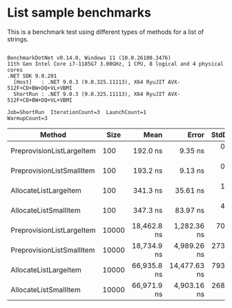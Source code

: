 # List sample benchmarks

This is a benchmark test using different types of methods for a list of strings.

```

BenchmarkDotNet v0.14.0, Windows 11 (10.0.26100.3476)
11th Gen Intel Core i7-1185G7 3.00GHz, 1 CPU, 8 logical and 4 physical cores
.NET SDK 9.0.201
  [Host]   : .NET 9.0.3 (9.0.325.11113), X64 RyuJIT AVX-512F+CD+BW+DQ+VL+VBMI
  ShortRun : .NET 9.0.3 (9.0.325.11113), X64 RyuJIT AVX-512F+CD+BW+DQ+VL+VBMI

Job=ShortRun  IterationCount=3  LaunchCount=1  
WarmupCount=3  

```
| Method                    | Size  | Mean        | Error        | StdDev    | StdErr    | Min         | Max         | Op/s        | Gen0    | Gen1    | Gen2    | Allocated |
|-------------------------- |------ |------------:|-------------:|----------:|----------:|------------:|------------:|------------:|--------:|--------:|--------:|----------:|
| PreprovisionListLargeItem | 100   |    192.0 ns |      9.35 ns |   0.51 ns |   0.30 ns |    191.4 ns |    192.4 ns | 5,209,659.8 |  0.1364 |  0.0002 |       - |     856 B |
| PreprovisionListSmallItem | 100   |    193.2 ns |      9.13 ns |   0.50 ns |   0.29 ns |    192.8 ns |    193.7 ns | 5,177,143.0 |  0.1364 |  0.0002 |       - |     856 B |
| AllocateListLargeItem     | 100   |    341.3 ns |     35.61 ns |   1.95 ns |   1.13 ns |    339.4 ns |    343.3 ns | 2,929,685.7 |  0.3490 |  0.0014 |       - |    2192 B |
| AllocateListSmallItem     | 100   |    347.3 ns |     83.97 ns |   4.60 ns |   2.66 ns |    343.2 ns |    352.3 ns | 2,879,348.1 |  0.3490 |  0.0014 |       - |    2192 B |
| PreprovisionListLargeItem | 10000 | 18,462.8 ns |  1,282.36 ns |  70.29 ns |  40.58 ns | 18,414.5 ns | 18,543.4 ns |    54,163.0 | 12.6343 |  2.5024 |       - |   80056 B |
| PreprovisionListSmallItem | 10000 | 18,734.9 ns |  4,989.26 ns | 273.48 ns | 157.89 ns | 18,419.1 ns | 18,893.9 ns |    53,376.3 | 12.6343 |  2.5024 |       - |   80056 B |
| AllocateListLargeItem     | 10000 | 66,935.8 ns | 14,477.63 ns | 793.57 ns | 458.17 ns | 66,096.3 ns | 67,673.7 ns |    14,939.7 | 41.6260 | 41.6260 | 41.6260 |  262470 B |
| AllocateListSmallItem     | 10000 | 66,971.9 ns |  4,903.16 ns | 268.76 ns | 155.17 ns | 66,695.8 ns | 67,232.6 ns |    14,931.6 | 41.6260 | 41.6260 | 41.6260 |  262470 B |
